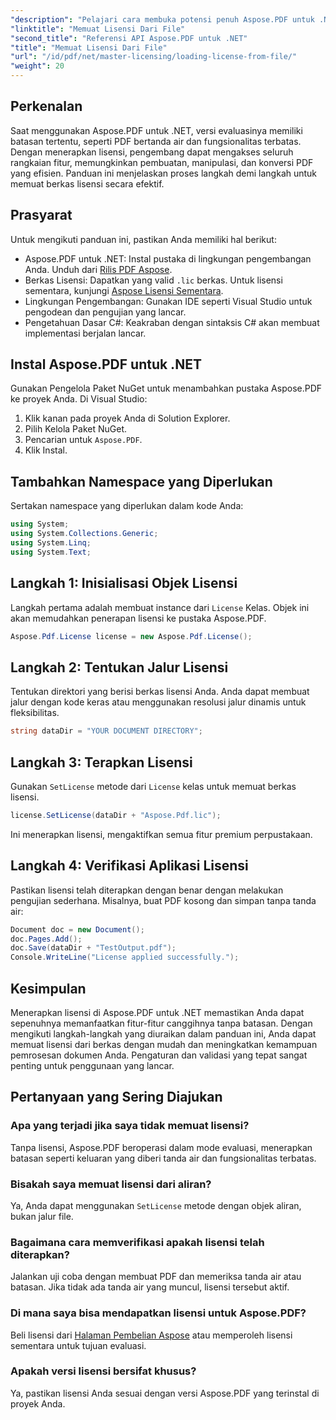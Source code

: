 ```yaml
---
"description": "Pelajari cara membuka potensi penuh Aspose.PDF untuk .NET dengan panduan langkah demi langkah kami tentang memuat lisensi dari sebuah file."
"linktitle": "Memuat Lisensi Dari File"
"second_title": "Referensi API Aspose.PDF untuk .NET"
"title": "Memuat Lisensi Dari File"
"url": "/id/pdf/net/master-licensing/loading-license-from-file/"
"weight": 20
---
```


## Perkenalan  

Saat menggunakan Aspose.PDF untuk .NET, versi evaluasinya memiliki batasan tertentu, seperti PDF bertanda air dan fungsionalitas terbatas. Dengan menerapkan lisensi, pengembang dapat mengakses seluruh rangkaian fitur, memungkinkan pembuatan, manipulasi, dan konversi PDF yang efisien. Panduan ini menjelaskan proses langkah demi langkah untuk memuat berkas lisensi secara efektif.  

## Prasyarat  

Untuk mengikuti panduan ini, pastikan Anda memiliki hal berikut:  

- Aspose.PDF untuk .NET: Instal pustaka di lingkungan pengembangan Anda. Unduh dari [Rilis PDF Aspose](https://releases.aspose.com/pdf/net/).  
- Berkas Lisensi: Dapatkan yang valid `.lic` berkas. Untuk lisensi sementara, kunjungi [Aspose Lisensi Sementara](https://purchase.aspose.com/temporary-license/).  
- Lingkungan Pengembangan: Gunakan IDE seperti Visual Studio untuk pengodean dan pengujian yang lancar.  
- Pengetahuan Dasar C#: Keakraban dengan sintaksis C# akan membuat implementasi berjalan lancar.  

## Instal Aspose.PDF untuk .NET  
Gunakan Pengelola Paket NuGet untuk menambahkan pustaka Aspose.PDF ke proyek Anda. Di Visual Studio:  
1. Klik kanan pada proyek Anda di Solution Explorer.  
2. Pilih Kelola Paket NuGet.  
3. Pencarian untuk `Aspose.PDF`.  
4. Klik Instal.  

## Tambahkan Namespace yang Diperlukan  
Sertakan namespace yang diperlukan dalam kode Anda:  

```csharp
using System;
using System.Collections.Generic;
using System.Linq;
using System.Text;
```  

## Langkah 1: Inisialisasi Objek Lisensi  

Langkah pertama adalah membuat instance dari `License` Kelas. Objek ini akan memudahkan penerapan lisensi ke pustaka Aspose.PDF.  

```csharp
Aspose.Pdf.License license = new Aspose.Pdf.License();
```  

## Langkah 2: Tentukan Jalur Lisensi  

Tentukan direktori yang berisi berkas lisensi Anda. Anda dapat membuat jalur dengan kode keras atau menggunakan resolusi jalur dinamis untuk fleksibilitas.  

```csharp
string dataDir = "YOUR DOCUMENT DIRECTORY";
```  

## Langkah 3: Terapkan Lisensi  

Gunakan `SetLicense` metode dari `License` kelas untuk memuat berkas lisensi.  

```csharp
license.SetLicense(dataDir + "Aspose.Pdf.lic");
```  

Ini menerapkan lisensi, mengaktifkan semua fitur premium perpustakaan.  

## Langkah 4: Verifikasi Aplikasi Lisensi  

Pastikan lisensi telah diterapkan dengan benar dengan melakukan pengujian sederhana. Misalnya, buat PDF kosong dan simpan tanpa tanda air:  

```csharp
Document doc = new Document();
doc.Pages.Add();
doc.Save(dataDir + "TestOutput.pdf");
Console.WriteLine("License applied successfully.");
```  

## Kesimpulan  

Menerapkan lisensi di Aspose.PDF untuk .NET memastikan Anda dapat sepenuhnya memanfaatkan fitur-fitur canggihnya tanpa batasan. Dengan mengikuti langkah-langkah yang diuraikan dalam panduan ini, Anda dapat memuat lisensi dari berkas dengan mudah dan meningkatkan kemampuan pemrosesan dokumen Anda. Pengaturan dan validasi yang tepat sangat penting untuk penggunaan yang lancar.  

## Pertanyaan yang Sering Diajukan  

### Apa yang terjadi jika saya tidak memuat lisensi?  
Tanpa lisensi, Aspose.PDF beroperasi dalam mode evaluasi, menerapkan batasan seperti keluaran yang diberi tanda air dan fungsionalitas terbatas.  

### Bisakah saya memuat lisensi dari aliran?  
Ya, Anda dapat menggunakan `SetLicense` metode dengan objek aliran, bukan jalur file.  

### Bagaimana cara memverifikasi apakah lisensi telah diterapkan?  
Jalankan uji coba dengan membuat PDF dan memeriksa tanda air atau batasan. Jika tidak ada tanda air yang muncul, lisensi tersebut aktif.  

### Di mana saya bisa mendapatkan lisensi untuk Aspose.PDF?  
Beli lisensi dari [Halaman Pembelian Aspose](https://purchase.aspose.com/buy) atau memperoleh lisensi sementara untuk tujuan evaluasi.  

### Apakah versi lisensi bersifat khusus?  
Ya, pastikan lisensi Anda sesuai dengan versi Aspose.PDF yang terinstal di proyek Anda.